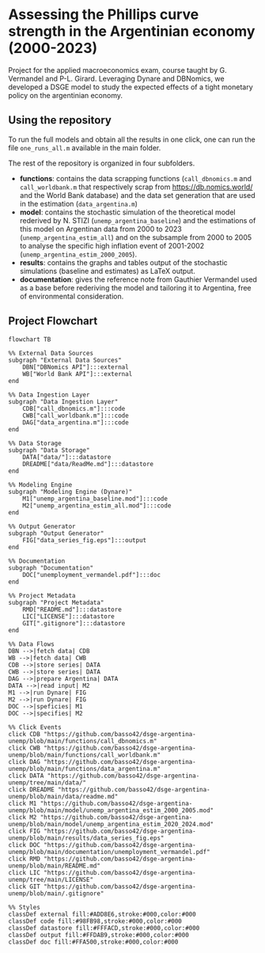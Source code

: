 # Assessing the Phillips curve strength in the Argentinian economy (2000-2023)
Project for the applied macroeconomics exam, course taught by G. Vermandel and P-L. Girard.
Leveraging Dynare and DBNomics, we developed a DSGE model to study the expected effects of a tight monetary policy on the argentinian economy. 

## Using the repository
To run the full models and obtain all the results in one click, one can run the file `one_runs_all.m` available in the main folder.

The rest of the repository is organized in four subfolders.
- **functions**: contains the data scrapping functions (`call_dbnomics.m` and `call_worldbank.m` that respectively scrap from https://db.nomics.world/ and the World Bank database) and the data set generation that are used in the estimation (`data_argentina.m`)
- **model**: contains the stochastic simulation of the theoretical model rederived by N. STIZI (`unemp_argentina_baseline`) and the estimations of this model on Argentinan data from 2000 to 2023 (`unemp_argentina_estim_all`) and on the subsample from 2000 to 2005 to analyse the specific high inflation event of 2001-2002 (`unemp_argentina_estim_2000_2005`).
- **results**: contains the graphs and tables output of the stochastic simulations (baseline and estimates) as LaTeX output.
- **documentation**: gives the reference note from Gauthier Vermandel used as a base before rederiving the model and tailoring it to Argentina, free of environmental consideration.


## Project Flowchart

```mermaid
flowchart TB

%% External Data Sources
subgraph "External Data Sources"
    DBN["DBNomics API"]:::external
    WB["World Bank API"]:::external
end

%% Data Ingestion Layer
subgraph "Data Ingestion Layer"
    CDB["call_dbnomics.m"]:::code
    CWB["call_worldbank.m"]:::code
    DAG["data_argentina.m"]:::code
end

%% Data Storage
subgraph "Data Storage"
    DATA["data/"]:::datastore
    DREADME["data/ReadMe.md"]:::datastore
end

%% Modeling Engine
subgraph "Modeling Engine (Dynare)"
    M1["unemp_argentina_baseline.mod"]:::code
    M2["unemp_argentina_estim_all.mod"]:::code
end

%% Output Generator
subgraph "Output Generator"
    FIG["data_series_fig.eps"]:::output
end

%% Documentation
subgraph "Documentation"
    DOC["unemployment_vermandel.pdf"]:::doc
end

%% Project Metadata
subgraph "Project Metadata"
    RMD["README.md"]:::datastore
    LIC["LICENSE"]:::datastore
    GIT[".gitignore"]:::datastore
end

%% Data Flows
DBN -->|fetch data| CDB
WB -->|fetch data| CWB
CDB -->|store series| DATA
CWB -->|store series| DATA
DAG -->|prepare Argentina| DATA
DATA -->|read input| M2
M1 -->|run Dynare| FIG
M2 -->|run Dynare| FIG
DOC -->|speficies| M1
DOC -->|specifies| M2

%% Click Events
click CDB "https://github.com/basso42/dsge-argentina-unemp/blob/main/functions/call_dbnomics.m"
click CWB "https://github.com/basso42/dsge-argentina-unemp/blob/main/functions/call_worldbank.m"
click DAG "https://github.com/basso42/dsge-argentina-unemp/blob/main/functions/data_argentina.m"
click DATA "https://github.com/basso42/dsge-argentina-unemp/tree/main/data/"
click DREADME "https://github.com/basso42/dsge-argentina-unemp/blob/main/data/readme.md"
click M1 "https://github.com/basso42/dsge-argentina-unemp/blob/main/model/unemp_argentina_estim_2000_2005.mod"
click M2 "https://github.com/basso42/dsge-argentina-unemp/blob/main/model/unemp_argentina_estim_2020_2024.mod"
click FIG "https://github.com/basso42/dsge-argentina-unemp/blob/main/results/data_series_fig.eps"
click DOC "https://github.com/basso42/dsge-argentina-unemp/blob/main/documentation/unemployment_vermandel.pdf"
click RMD "https://github.com/basso42/dsge-argentina-unemp/blob/main/README.md"
click LIC "https://github.com/basso42/dsge-argentina-unemp/tree/main/LICENSE"
click GIT "https://github.com/basso42/dsge-argentina-unemp/blob/main/.gitignore"

%% Styles
classDef external fill:#ADD8E6,stroke:#000,color:#000
classDef code fill:#98FB98,stroke:#000,color:#000
classDef datastore fill:#FFFACD,stroke:#000,color:#000
classDef output fill:#FFDAB9,stroke:#000,color:#000
classDef doc fill:#FFA500,stroke:#000,color:#000
